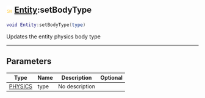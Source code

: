 ## ![shared](../../.gitbook/assets/shared.png) [Entity](entity):setBodyType

```lua
void Entity:setBodyType(type)
```

Updates the entity physics body type

------
## Parameters

| Type   | Name | Description | Optional |
| ------ | ---- | ----------- | -------: |
| [PHYSICS](physics) | type | No description |  |


